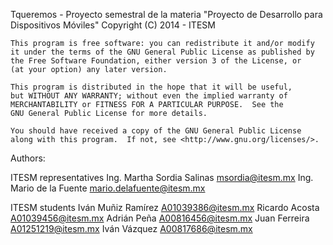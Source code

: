 Tqueremos - Proyecto semestral de la materia "Proyecto de Desarrollo para Dispositivos Móviles"
	Copyright (C) 2014 - ITESM

	This program is free software: you can redistribute it and/or modify
	it under the terms of the GNU General Public License as published by
	the Free Software Foundation, either version 3 of the License, or
	(at your option) any later version.

	This program is distributed in the hope that it will be useful,
	but WITHOUT ANY WARRANTY; without even the implied warranty of
	MERCHANTABILITY or FITNESS FOR A PARTICULAR PURPOSE.  See the
	GNU General Public License for more details.

	You should have received a copy of the GNU General Public License
	along with this program.  If not, see <http://www.gnu.org/licenses/>.


Authors:

   ITESM representatives
	Ing. Martha Sordia Salinas <msordia@itesm.mx>
  Ing. Mario de la Fuente <mario.delafuente@itesm.mx>

   ITESM students
  Iván Muñiz Ramírez <A01039386@itesm.mx>
  Ricardo Acosta <A01039456@itesm.mx>
  Adrián Peña <A00816456@itesm.mx>
  Juan Ferreira <A01251219@itesm.mx>
  Iván Vázquez <A00817686@itesm.mx>
